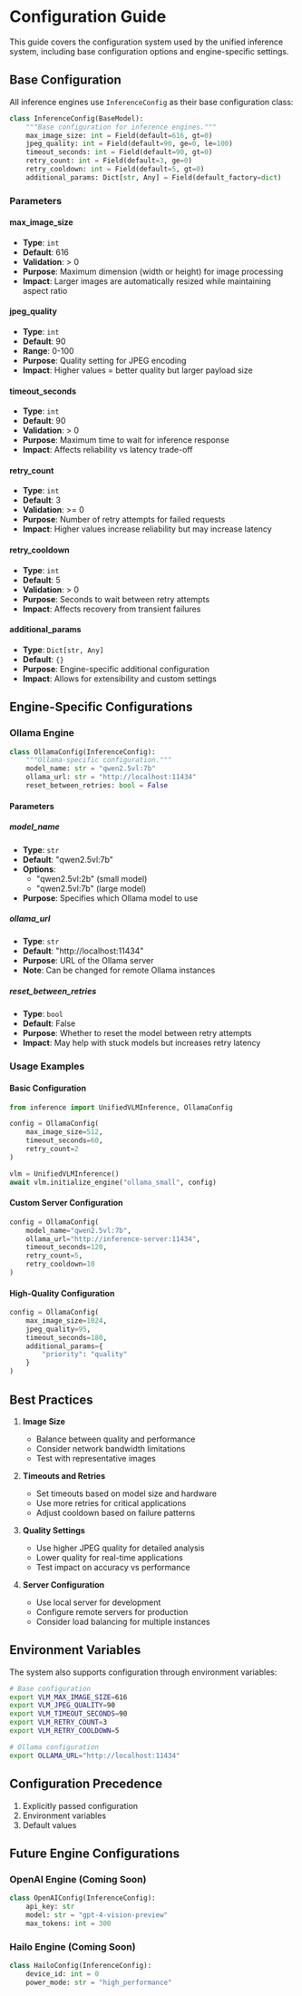 # Configuration Guide

This guide covers the configuration system used by the unified inference system, including base configuration options and engine-specific settings.

## Base Configuration

All inference engines use `InferenceConfig` as their base configuration class:

```python
class InferenceConfig(BaseModel):
    """Base configuration for inference engines."""
    max_image_size: int = Field(default=616, gt=0)
    jpeg_quality: int = Field(default=90, ge=0, le=100)
    timeout_seconds: int = Field(default=90, gt=0)
    retry_count: int = Field(default=3, ge=0)
    retry_cooldown: int = Field(default=5, gt=0)
    additional_params: Dict[str, Any] = Field(default_factory=dict)
```

### Parameters

#### max_image_size
- **Type**: `int`
- **Default**: 616
- **Validation**: > 0
- **Purpose**: Maximum dimension (width or height) for image processing
- **Impact**: Larger images are automatically resized while maintaining aspect ratio

#### jpeg_quality
- **Type**: `int`
- **Default**: 90
- **Range**: 0-100
- **Purpose**: Quality setting for JPEG encoding
- **Impact**: Higher values = better quality but larger payload size

#### timeout_seconds
- **Type**: `int`
- **Default**: 90
- **Validation**: > 0
- **Purpose**: Maximum time to wait for inference response
- **Impact**: Affects reliability vs latency trade-off

#### retry_count
- **Type**: `int`
- **Default**: 3
- **Validation**: >= 0
- **Purpose**: Number of retry attempts for failed requests
- **Impact**: Higher values increase reliability but may increase latency

#### retry_cooldown
- **Type**: `int`
- **Default**: 5
- **Validation**: > 0
- **Purpose**: Seconds to wait between retry attempts
- **Impact**: Affects recovery from transient failures

#### additional_params
- **Type**: `Dict[str, Any]`
- **Default**: `{}`
- **Purpose**: Engine-specific additional configuration
- **Impact**: Allows for extensibility and custom settings

## Engine-Specific Configurations

### Ollama Engine

```python
class OllamaConfig(InferenceConfig):
    """Ollama-specific configuration."""
    model_name: str = "qwen2.5vl:7b"
    ollama_url: str = "http://localhost:11434"
    reset_between_retries: bool = False
```

#### Parameters

##### model_name
- **Type**: `str`
- **Default**: "qwen2.5vl:7b"
- **Options**:
  - "qwen2.5vl:2b" (small model)
  - "qwen2.5vl:7b" (large model)
- **Purpose**: Specifies which Ollama model to use

##### ollama_url
- **Type**: `str`
- **Default**: "http://localhost:11434"
- **Purpose**: URL of the Ollama server
- **Note**: Can be changed for remote Ollama instances

##### reset_between_retries
- **Type**: `bool`
- **Default**: False
- **Purpose**: Whether to reset the model between retry attempts
- **Impact**: May help with stuck models but increases retry latency

### Usage Examples

#### Basic Configuration
```python
from inference import UnifiedVLMInference, OllamaConfig

config = OllamaConfig(
    max_image_size=512,
    timeout_seconds=60,
    retry_count=2
)

vlm = UnifiedVLMInference()
await vlm.initialize_engine("ollama_small", config)
```

#### Custom Server Configuration
```python
config = OllamaConfig(
    model_name="qwen2.5vl:7b",
    ollama_url="http://inference-server:11434",
    timeout_seconds=120,
    retry_count=5,
    retry_cooldown=10
)
```

#### High-Quality Configuration
```python
config = OllamaConfig(
    max_image_size=1024,
    jpeg_quality=95,
    timeout_seconds=180,
    additional_params={
        "priority": "quality"
    }
)
```

## Best Practices

1. **Image Size**
   - Balance between quality and performance
   - Consider network bandwidth limitations
   - Test with representative images

2. **Timeouts and Retries**
   - Set timeouts based on model size and hardware
   - Use more retries for critical applications
   - Adjust cooldown based on failure patterns

3. **Quality Settings**
   - Use higher JPEG quality for detailed analysis
   - Lower quality for real-time applications
   - Test impact on accuracy vs performance

4. **Server Configuration**
   - Use local server for development
   - Configure remote servers for production
   - Consider load balancing for multiple instances

## Environment Variables

The system also supports configuration through environment variables:

```bash
# Base configuration
export VLM_MAX_IMAGE_SIZE=616
export VLM_JPEG_QUALITY=90
export VLM_TIMEOUT_SECONDS=90
export VLM_RETRY_COUNT=3
export VLM_RETRY_COOLDOWN=5

# Ollama configuration
export OLLAMA_URL="http://localhost:11434"
```

## Configuration Precedence

1. Explicitly passed configuration
2. Environment variables
3. Default values

## Future Engine Configurations

### OpenAI Engine (Coming Soon)
```python
class OpenAIConfig(InferenceConfig):
    api_key: str
    model: str = "gpt-4-vision-preview"
    max_tokens: int = 300
```

### Hailo Engine (Coming Soon)
```python
class HailoConfig(InferenceConfig):
    device_id: int = 0
    power_mode: str = "high_performance"
```
